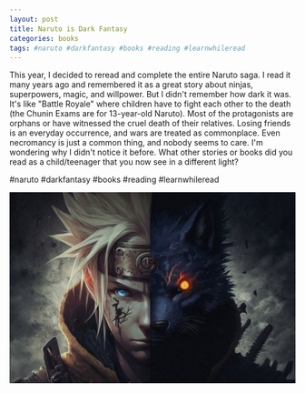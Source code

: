 ```yaml
---
layout: post
title: Naruto is Dark Fantasy
categories: books
tags: #naruto #darkfantasy #books #reading #learnwhileread
---
```


This year, I decided to reread and complete the entire Naruto saga. I read it many years ago and remembered it as a great story about ninjas, superpowers, magic, and willpower. But I didn't remember how dark it was. It's like "Battle Royale" where children have to fight each other to the death (the Chunin Exams are for 13-year-old Naruto). Most of the protagonists are orphans or have witnessed the cruel death of their relatives. Losing friends is an everyday occurrence, and wars are treated as commonplace. Even necromancy is just a common thing, and nobody seems to care. I'm wondering why I didn't notice it before. What other stories or books did you read as a child/teenager that you now see in a different light?

#naruto #darkfantasy #books #reading #learnwhileread

![AI Generated Image Naruto as Dark Fantasy Poster](assets/images/ai_generated_naruto_poster_as_dark_fantasy.png)